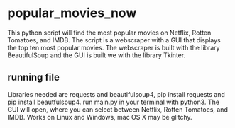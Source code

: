 # popular_movies_now

This python script will find the most popular movies on Netflix, Rotten Tomatoes, and IMDB. The script is a webscraper with a GUI that displays the top ten most popular movies. The webscraper is built with the library BeautifulSoup and the GUI is built we with the library Tkinter.

## running file
Libraries needed are requests and beautifulsoup4, pip install requests and pip install beautfulsoup4. run main.py in your terminal with python3. The GUI will open, where you can select between Netflix, Rotten Tomatoes, and IMDB. Works on Linux and Windows, mac OS X may be glitchy.
